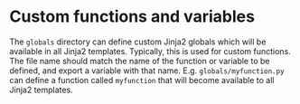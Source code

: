 # Custom functions and variables #

The `globals` directory can define custom Jinja2 globals which will be available
in all Jinja2 templates. Typically, this is used for custom functions. The file
name should match the name of the function or variable to be defined, and export
a variable with that name. E.g. `globals/myfunction.py` can define a function
called `myfunction` that will become available to all Jinja2 templates.